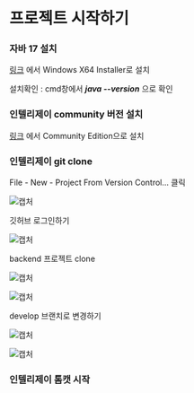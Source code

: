 # 프로젝트 시작하기
### 자바 17 설치

[링크](https://www.oracle.com/java/technologies/downloads/#java17) 에서 Windows X64 Installer로 설치

설치확인 : cmd창에서 ***java --version*** 으로 확인

### 인텔리제이 community 버전 설치

[링크](https://www.jetbrains.com/ko-kr/idea/download/#section=windows) 에서 Community Edition으로 설치

### 인텔리제이 git clone

File - New - Project From Version Control... 클릭

![캡처](https://user-images.githubusercontent.com/65481987/222996341-b9ae5105-0ace-49db-aa08-95ae96332199.png)

깃허브 로그인하기

![캡처](https://user-images.githubusercontent.com/65481987/222996347-13c53264-c17e-4db4-bab3-d073b55ea9f4.png)

backend 프로젝트 clone

![캡처](https://user-images.githubusercontent.com/65481987/222996349-b236ff15-1965-4048-8120-06ba67c2f6fc.png)

![캡처](https://user-images.githubusercontent.com/65481987/222996351-93699a2e-e60a-40c4-b282-5666bd24cb51.png)

develop 브랜치로 변경하기

![캡처](https://user-images.githubusercontent.com/65481987/222996356-49ea0662-fe92-434f-8dbf-f48508ce0be6.png)

![캡처](https://user-images.githubusercontent.com/65481987/222996359-daa993d5-db5a-48e2-8886-c0c018e4e7cb.png)

### 인텔리제이 톰캣 시작
